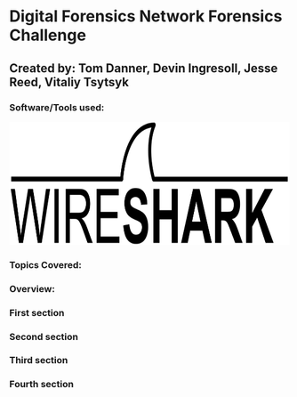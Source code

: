 # Digital Forensics Network Forensics Challenge
## Created by: Tom Danner, Devin Ingresoll, Jesse Reed, Vitaliy Tsytsyk

### Software/Tools used:
<img src="https://github.com/tsytsykvitaliy/digital-forensics-network-forensics-challenge/blob/main/Wireshark_Logo.png" width="800" height="221" />

### Topics Covered:

### Overview:





### First section




### Second section



### Third section



### Fourth section
